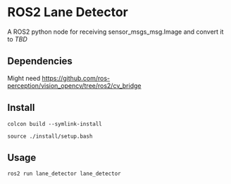 # ROS2 Lane Detector

A ROS2 python node for receiving sensor_msgs_msg.Image and convert it to *TBD*

## Dependencies

Might need https://github.com/ros-perception/vision_opencv/tree/ros2/cv_bridge

## Install

`colcon build --symlink-install`

`source ./install/setup.bash`

## Usage

`ros2 run lane_detector lane_detector`
